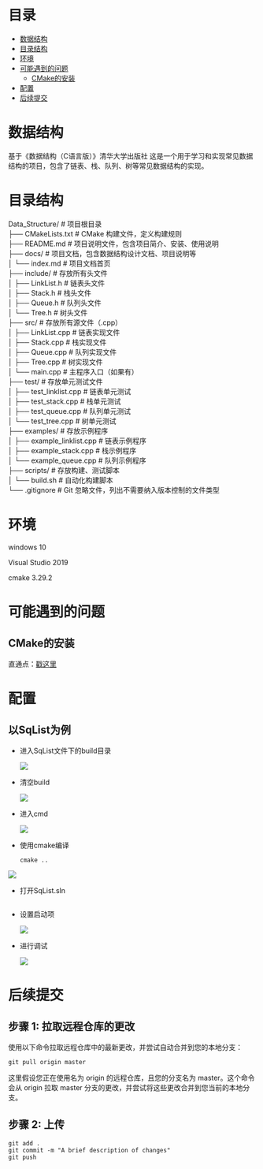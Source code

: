 # 目录
- [数据结构](#数据结构)
- [目录结构](#目录结构)
- [环境](#环境)
- [可能遇到的问题](#可能遇到的问题)
  - [CMake的安装](#CMake的安装)
- [配置](#配置)
- [后续提交](#后续提交)

# 数据结构

基于《数据结构（C语言版）》清华大学出版社
这是一个用于学习和实现常见数据结构的项目，包含了链表、栈、队列、树等常见数据结构的实现。



# 目录结构
Data_Structure/ # 项目根目录   
├── CMakeLists.txt # CMake 构建文件，定义构建规则  
├── README.md # 项目说明文件，包含项目简介、安装、使用说明  
├── docs/ # 项目文档，包含数据结构设计文档、项目说明等  
│ └── index.md # 项目文档首页  
├── include/ # 存放所有头文件  
│ ├── LinkList.h # 链表头文件  
│ ├── Stack.h # 栈头文件  
│ ├── Queue.h # 队列头文件  
│ └── Tree.h # 树头文件  
├── src/ # 存放所有源文件（.cpp）  
│ ├── LinkList.cpp # 链表实现文件  
│ ├── Stack.cpp # 栈实现文件  
│ ├── Queue.cpp # 队列实现文件  
│ ├── Tree.cpp # 树实现文件  
│ └── main.cpp # 主程序入口（如果有）  
├── test/ # 存放单元测试文件  
│ ├── test_linklist.cpp # 链表单元测试  
│ ├── test_stack.cpp # 栈单元测试  
│ ├── test_queue.cpp # 队列单元测试  
│ └── test_tree.cpp # 树单元测试  
├── examples/ # 存放示例程序  
│ ├── example_linklist.cpp # 链表示例程序  
│ ├── example_stack.cpp # 栈示例程序  
│ └── example_queue.cpp # 队列示例程序  
├── scripts/ # 存放构建、测试脚本  
│ └── build.sh # 自动化构建脚本  
└── .gitignore # Git 忽略文件，列出不需要纳入版本控制的文件类型 

# 环境

windows 10

Visual Studio 2019

cmake  3.29.2

# 可能遇到的问题

## CMake的安装

直通点：[戳这里](https://blog.csdn.net/sanqima/article/details/132634898?ops_request_misc=&request_id=&biz_id=102&utm_term=cmake%20windows&utm_medium=distribute.pc_search_result.none-task-blog-2~all~sobaiduweb~default-0-132634898.142^v100^pc_search_result_base7&spm=1018.2226.3001.4187)

# 配置

## 以SqList为例

- 进入SqList文件下的build目录

   ![](https://github.com/369qwer/Data_Structure/blob/master/Sample%20Photos/%E5%B1%8F%E5%B9%95%E6%88%AA%E5%9B%BE%202024-04-19%20130505.png)
- 清空build

   ![](https://github.com/369qwer/Data_Structure/blob/master/Sample%20Photos/%E5%B1%8F%E5%B9%95%E6%88%AA%E5%9B%BE%202024-04-19%20130543.png)
- 进入cmd

   ![](https://github.com/369qwer/Data_Structure/blob/master/Sample%20Photos/%E5%B1%8F%E5%B9%95%E6%88%AA%E5%9B%BE%202024-04-19%20130554.png)

- 使用cmake编译
  
  ```
  cmake ..
  ```
 ![](https://github.com/369qwer/Data_Structure/blob/master/Sample%20Photos/%E5%B1%8F%E5%B9%95%E6%88%AA%E5%9B%BE%202024-04-19%20131646.png)
  
- 打开SqList.sln

   ![]()
- 设置启动项

   ![](https://github.com/369qwer/Data_Structure/blob/master/Sample%20Photos/%E5%B1%8F%E5%B9%95%E6%88%AA%E5%9B%BE%202024-04-19%20131738.png)
- 进行调试

   ![](https://github.com/369qwer/Data_Structure/blob/master/Sample%20Photos/%E5%B1%8F%E5%B9%95%E6%88%AA%E5%9B%BE%202024-04-19%20131819.png)
  

# 后续提交


## 步骤 1: 拉取远程仓库的更改

使用以下命令拉取远程仓库中的最新更改，并尝试自动合并到您的本地分支：
```
git pull origin master
```
这里假设您正在使用名为 origin 的远程仓库，且您的分支名为 master。这个命令会从 origin 拉取 master 分支的更改，并尝试将这些更改合并到您当前的本地分支。

## 步骤 2: 上传

```
git add .
git commit -m "A brief description of changes"
git push
```



